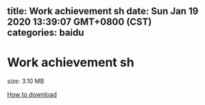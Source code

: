 
title: Work achievement sh
date: Sun Jan 19 2020 13:39:07 GMT+0800 (CST)    
categories: baidu
---

# Work achievement sh
size: 3.10 MB
 
 

[How to download](https://bpcam.bemobtrk.com/go/2ceec3aa-1ca2-46d6-b9ff-aaa5c184517c?jno=1067)